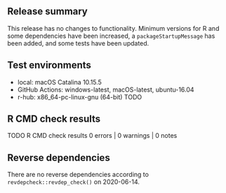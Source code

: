 ## Release summary

This release has no changes to functionality.  Minimum versions for R and some dependencies have been increased, a `packageStartupMessage` has been added, and some tests have been updated.

## Test environments

* local: macOS Catalina 10.15.5
* GitHub Actions: windows-latest, macOS-latest, ubuntu-16.04
* r-hub: x86_64-pc-linux-gnu (64-bit) TODO

## R CMD check results

TODO
R CMD check results
0 errors | 0 warnings | 0 notes

## Reverse dependencies

There are no reverse dependencies according to `revdepcheck::revdep_check()` on 2020-06-14.
